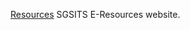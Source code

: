  
<a href="http://www.geekyrajshri.github.io/sgsitseresources" target="_blank">Resources</a>
SGSITS E-Resources website.
